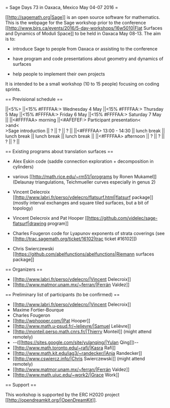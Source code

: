 = Sage Days 73 in Oaxaca, Mexico May 04-07 2016 =

[[http://sagemath.org|Sage]] is an open source software for mathematics. This is the webpage for the Sage workshop prior to the conference [[http://www.birs.ca/events/2016/5-day-workshops/16w5010|Flat Surfaces and Dynamics of Moduli Space]] to be held in Oaxaca May 08-13. The aim is to:

 * introduce Sage to people from Oaxaca or assisting to the conference

 * have program and code presentations about geometry and dynamics of surfaces

 * help people to implement their own projects

It is intended to be a small workshop (10 to 15 people) focusing on coding sprints.

== Previsional schedule ==

||<5%>                    ||<15% #FFFFAA:> Wednesday 4 May ||<15%  #FFFFAA:> Thursday 5 May ||<15%  #FFFFAA:> Friday 6 May ||<15%  #FFFFAA:> Saturday 7 May ||
||<#FFFFAA> morning       ||<#AFEFEF:> Participant presentation<<BR>>and<<BR>>Sage introduction   ||  ?                            ||  ?                          || ?                             ||
||<#FFFFAA> 13:00 - 14:30 || lunch break                   || lunch break                   || lunch break                 || lunch break                   ||
||<#FFFFAA> afternoon     || ?                             || ?                             || ?                           || ?                             ||

== Existing programs about translation surfaces ==

 * Alex Eskin code (saddle connection exploration + decomposition in cylinders)

 * various [[http://math.rice.edu/~rm51/|programs by Ronen Mukamel]] (Delaunay triangulations, Teichmueller curves especially in genus 2)

 * Vincent Delecroix [[http://www.labri.fr/perso/vdelecro/flatsurf.html|flatsurf package]] (mostly interval exchanges and square tiled surfaces, but a bit of topology)

 * Vincent Delecroix and Pat Hooper [[https://github.com/videlec/sage-flatsurf|drawing program]]

 * Charles Fougeron code for Lyapunov exponents of strata coverings (see [[http://trac.sagemath.org/ticket/16102|trac ticket #16102]])

 * Chris Swierczewski [[https://github.com/abelfunctions/abelfunctions|Riemann surfaces package]]

== Organizers ==

 * [[http://www.labri.fr/perso/vdelecro/|Vincent Delecroix]]
 * [[http://www.matmor.unam.mx/~ferran/|Ferrán Valdez]]

== Preliminary list of participants (to be confirmed) ==

 * [[http://www.labri.fr/perso/vdelecro/|Vincent Delecroix]]
 * Maxime Fortier-Bourque
 * Charles Fougeron
 * [[http://wphooper.com/|Pat Hooper]]
 * [[http://www.math.u-psud.fr/~lelievre/|Samuel Lelièvre]]
 * [[http://monteil.perso.math.cnrs.fr/|Thierry Monteil]] (might attend remotely)
 * --([[https://sites.google.com/site/yulanqing/|Yulan Qing]])--
 * [[http://www.math.toronto.edu/~rafi/|Kasra Rafi]]
 * [[http://www.math.kit.edu/iag3/~randecker/|Anja Randecker]]
 * [[http://www.cswiercz.info/|Chris Swierczewski]] (might attend remotely)
 * [[http://www.matmor.unam.mx/~ferran/|Ferrán Valdez]]
 * [[http://www.math.uiuc.edu/~work2/|Grace Work]]

== Support ==

This workshop is supported by the ERC H2020 project [[http://opendreamkit.org/|OpenDreamKit]].
